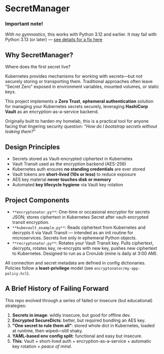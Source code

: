 # SecretManager

### Important note!

_With no gymnastics_, this works with Python 3.12 and earlier. It may fail with Python 3.13 (or later) — [see details for a fix here](python_ssl_summary.md)

## Why SecretManager?

Where does the first secret live?

Kubernetes provides mechanisms for working with secrets—but not securely storing or transporting them. Traditional approaches often leave “Secret Zero” exposed in environment variables, mounted volumes, or static keys.

This project implements a **Zero Trust**, **ephemeral authentication** solution for managing your Kubernetes secrets securely, leveraging **HashiCorp Vault** as an encryption-as-a-service backend.

Originally built to harden my homelab, this is a practical tool for anyone facing that lingering security question: _“How do I bootstrap secrets without leaking them?”_

## Design Principles

- Secrets stored as Vault-encrypted ciphertext in Kubernetes
- Vault Transit used as the encryption backend (AES-256)
- Kubernetes auth ensures **no standing credentials** are ever stored
- Vault tokens are **short-lived (10s or less)** to reduce exposure
- AES key material **never touches disk or memory**
- Automated **key lifecycle hygiene** via Vault key rotation

## Project Components 

- `**encryptonator.py**`: One-time or occasional encryptor for secrets JSON; stores ciphertext in Kubernetes Secret after vault-encrypted transit encryption.
- `**kubevault_example.py**`: Reads ciphertext from Kubernetes and decrypts it via Vault Transit — intended as an init routine for microservices. Secrets live only in ephemeral Python objects.
- `**recryptonator.py**`: Rotates your Vault Transit key. Pulls ciphertext, decrypts, rotates key, re-encrypts with new key, pushes new ciphertext to Kubernetes. Designed to run as a CronJob (mine is daily at 3:00 AM).

All connection and secret metadata are defined in config dictionaries. Policies follow a **least-privilege** model (see `encryptonator/my-app-policy.hcl`).

## A Brief History of Failing Forward

This repo evolved through a series of failed or insecure (but educational) strategies:

1. **Secrets in image**: wildly insecure, but good for offline dev.
2. **Encrypted SecureDicts**: better, but required bundling an AES key.
3. **"One secret to rule them all"**: stored whole dict in Kubernetes, loaded at runtime, then wiped—still shaky.
4. **YAML-based env config split**: functional and easy but insecure.
5. **This**: Vault + short-lived auth + encryption-as-a-service + automatic key rotation = _peace of mind_.
